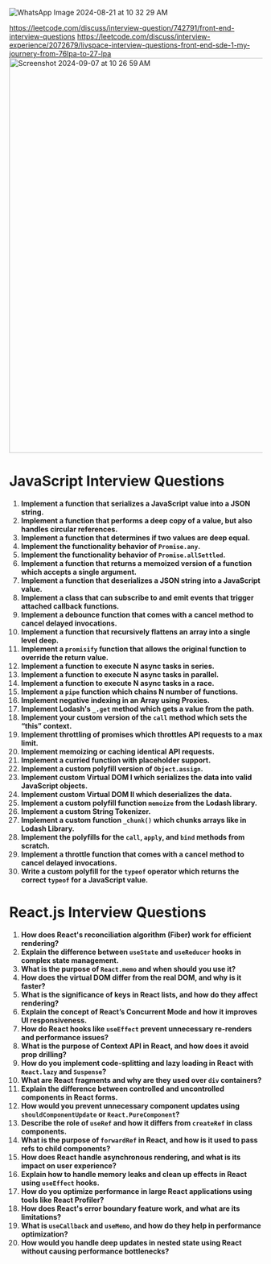 ![WhatsApp Image 2024-08-21 at 10 32 29 AM](https://github.com/user-attachments/assets/1da92023-acce-40ca-a12f-dc94575fe457)

https://leetcode.com/discuss/interview-question/742791/front-end-interview-questions
https://leetcode.com/discuss/interview-experience/2072679/livspace-interview-questions-front-end-sde-1-my-journery-from-76lpa-to-27-lpa
<img width="785" alt="Screenshot 2024-09-07 at 10 26 59 AM" src="https://github.com/user-attachments/assets/32e611fd-4d11-45dc-957f-e9a4cfad6633">

# JavaScript Interview Questions

1. **Implement a function that serializes a JavaScript value into a JSON string.**
2. **Implement a function that performs a deep copy of a value, but also handles circular references.**
3. **Implement a function that determines if two values are deep equal.**
4. **Implement the functionality behavior of `Promise.any`.**
5. **Implement the functionality behavior of `Promise.allSettled`.**
6. **Implement a function that returns a memoized version of a function which accepts a single argument.**
7. **Implement a function that deserializes a JSON string into a JavaScript value.**
8. **Implement a class that can subscribe to and emit events that trigger attached callback functions.**
9. **Implement a debounce function that comes with a cancel method to cancel delayed invocations.**
10. **Implement a function that recursively flattens an array into a single level deep.**
11. **Implement a `promisify` function that allows the original function to override the return value.**
12. **Implement a function to execute N async tasks in series.**
13. **Implement a function to execute N async tasks in parallel.**
14. **Implement a function to execute N async tasks in a race.**
15. **Implement a `pipe` function which chains N number of functions.**
16. **Implement negative indexing in an Array using Proxies.**
17. **Implement Lodash's `_.get` method which gets a value from the path.**
18. **Implement your custom version of the `call` method which sets the “this” context.**
19. **Implement throttling of promises which throttles API requests to a max limit.**
20. **Implement memoizing or caching identical API requests.**
21. **Implement a curried function with placeholder support.**
22. **Implement a custom polyfill version of `Object.assign`.**
23. **Implement custom Virtual DOM I which serializes the data into valid JavaScript objects.**
24. **Implement custom Virtual DOM II which deserializes the data.**
25. **Implement a custom polyfill function `memoize` from the Lodash library.**
26. **Implement a custom String Tokenizer.**
27. **Implement a custom function `_chunk()` which chunks arrays like in Lodash Library.**
28. **Implement the polyfills for the `call`, `apply`, and `bind` methods from scratch.**
29. **Implement a throttle function that comes with a cancel method to cancel delayed invocations.**
30. **Write a custom polyfill for the `typeof` operator which returns the correct `typeof` for a JavaScript value.**



# React.js Interview Questions

1. **How does React's reconciliation algorithm (Fiber) work for efficient rendering?**
2. **Explain the difference between `useState` and `useReducer` hooks in complex state management.**
3. **What is the purpose of `React.memo` and when should you use it?**
4. **How does the virtual DOM differ from the real DOM, and why is it faster?**
5. **What is the significance of keys in React lists, and how do they affect rendering?**
6. **Explain the concept of React’s Concurrent Mode and how it improves UI responsiveness.**
7. **How do React hooks like `useEffect` prevent unnecessary re-renders and performance issues?**
8. **What is the purpose of Context API in React, and how does it avoid prop drilling?**
9. **How do you implement code-splitting and lazy loading in React with `React.lazy` and `Suspense`?**
10. **What are React fragments and why are they used over `div` containers?**
11. **Explain the difference between controlled and uncontrolled components in React forms.**
12. **How would you prevent unnecessary component updates using `shouldComponentUpdate` or `React.PureComponent`?**
13. **Describe the role of `useRef` and how it differs from `createRef` in class components.**
14. **What is the purpose of `forwardRef` in React, and how is it used to pass refs to child components?**
15. **How does React handle asynchronous rendering, and what is its impact on user experience?**
16. **Explain how to handle memory leaks and clean up effects in React using `useEffect` hooks.**
17. **How do you optimize performance in large React applications using tools like React Profiler?**
18. **How does React's error boundary feature work, and what are its limitations?**
19. **What is `useCallback` and `useMemo`, and how do they help in performance optimization?**
20. **How would you handle deep updates in nested state using React without causing performance bottlenecks?**



